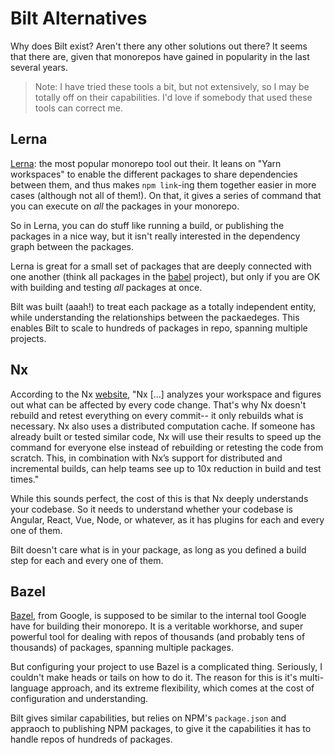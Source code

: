 # Bilt Alternatives

Why does Bilt exist? Aren't there any other solutions out there? It
seems that there are, given that monorepos have gained in popularity in the last several years.

> Note: I have tried these tools a bit, but not extensively, so I may be totally off on their
> capabilities. I'd love if somebody that used these tools can correct me.

## Lerna

[Lerna](https://github.com/lerna/lerna): the most popular monorepo tool out their. It leans
on "Yarn workspaces" to enable the different packages to share dependencies
between them, and thus makes `npm link`-ing them together easier in more cases (although
not all of them!). On that, it gives a series of command that you can execute on
_all_ the packages in your monorepo.

So in Lerna, you can do stuff like running a build, or publishing the packages in a nice way,
but it isn't really interested in the dependency graph between the packages.

Lerna is great for a small set of packages that are deeply connected with one another (think
all packages in the [babel](https://babeljs.io/) project), but only if you are OK with building
and testing _all_ packages at once.

Bilt was built (aaah!) to treat each package as a totally independent
entity, while understanding the relationships between the packaedeges. This enables
Bilt to scale to hundreds of packages in repo, spanning
multiple projects.

## Nx

According to the Nx [website](https://nx.dev), "Nx [...] analyzes your workspace
and figures out what can be affected by every code change.
That's why Nx doesn't rebuild and retest everything on every commit--
it only rebuilds what is necessary. Nx also uses a distributed computation cache.
If someone has already built or tested similar code,
Nx will use their results to speed up the command for everyone else instead
of rebuilding or retesting the code from scratch.
This, in combination with Nx’s support for distributed and incremental builds,
can help teams see up to 10x reduction in build and test times."

While this sounds perfect, the cost of this is that Nx deeply understands your codebase. So it
needs to understand whether your codebase is Angular, React, Vue, Node, or whatever, as it has
plugins for each and every one of them.

Bilt doesn't care what is in your package, as long as you defined
a build step for each and every one of them.

## Bazel

[Bazel](https://bazel.build/), from Google, is supposed to be similar to the internal tool
Google have for building their monorepo. It is a veritable workhorse, and super powerful tool
for dealing with repos of thousands (and probably tens of thousands) of packages, spanning
multiple packages.

But configuring your project to use Bazel is a complicated thing. Seriously, I couldn't make
heads or tails on how to do it. The reason for this is it's multi-language approach, and its
extreme flexibility, which comes at the cost of configuration and understanding.

Bilt gives similar capabilities, but relies on NPM's `package.json` and
appraoch to publishing NPM packages, to give it the capabilities it has to handle repos
of hundreds of packages.
